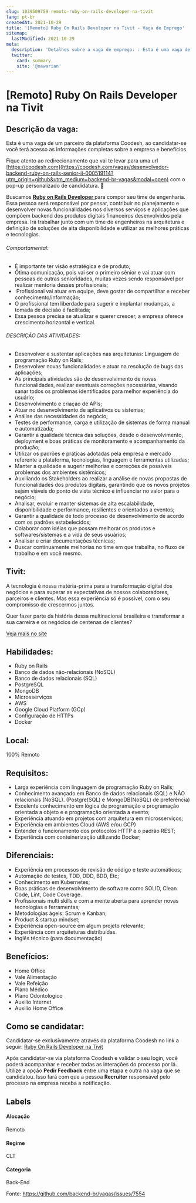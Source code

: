 ```yaml
---
slug: 1039509759-remoto-ruby-on-rails-developer-na-tivit
lang: pt-br
createdAt: 2021-10-29
title: '[Remoto] Ruby On Rails Developer na Tivit - Vaga de Emprego'
sitemap:
  lastModified: 2021-10-29
meta:
  description: 'Detalhes sobre a vaga de emprego: : Esta é uma vaga de um parceiro da plataforma Coodesh, ao candidatar-se você terá acesso as informações completas sobre a empresa e benefícios.  Fique atento ao redirecionamento que vai te levar para uma url [https://coodesh.com](https://coodesh.com/vagas/desenvolvedor-backend-ruby-on-rails-senior-ii-000519114?utm_origin=github&utm_medium=backend-br-vagas&modal=open) com o pop-up personalizado de candidatura. 👋 <p>Buscamos <strong><ins>Ruby on Rails Developer </ins></strong>para compor seu time de engenharia. Essa pessoa será responsável por pensar, contribuir no planejamento e desenvolver novas funcionalidades nos diversos serviços e aplicações que compõem backend dos produtos digitais financeiros desenvolvidos pela empresa. Irá trabalhar junto com um time de engenheiros na arquitetura e definição de soluções de alta disponibilidade e utilizar as melhores práticas e tecnologias.</p> <h6>Comportamental:</h6> <ul> <li>É importante ter visão estratégica e de produto;</li> <li>Ótima comunicação, pois vai ser o primeiro sênior e vai atuar com pessoas de outras senioridades, muitas vezes sendo responsável por realizar mentoria desses profissionais;</li> <li>&nbsp;Profissional vai atuar em equipe, deve gostar de compartilhar e receber conhecimento/informação;</li> <li>O profissional tem liberdade para sugerir e implantar mudanças, a tomada de decisão é facilitada;</li> <li>Essa pessoa precisa se atualizar e querer crescer, a empresa oferece crescimento horizontal e vertical.</li> </ul> <h6>DESCRIÇÃO DAS ATIVIDADES:</h6> <ul> <li>Desenvolver e sustentar aplicações nas arquiteturas: Linguagem de programação Ruby on Rails;</li> <li>Desenvolver novas funcionalidades e atuar na resolução de bugs das aplicações;</li> <li>As principais atividades são de desenvolvimento de novas funcionalidades, realizar eventuais correções necessárias, visando sanar todos os problemas identificados para melhor experiência do usuário;</li> <li>Desenvolvimento e criação de APIs;</li> <li>Atuar no desenvolvimento de aplicativos ou sistemas;</li> <li>Análise das necessidades do negócio;</li> <li>Testes de performance, carga e utilização de sistemas de forma manual e automatizada;</li> <li>Garantir a qualidade técnica das soluções, desde o desenvolvimento, deployment e boas práticas de monitoramento e acompanhamento da produção;</li> <li>Utilizar os padrões e práticas adotadas pela empresa e mercado referente a plataforma, tecnologias, linguagem e ferramentas utilizadas;</li> <li>Manter a qualidade e sugerir melhorias e correções de possíveis problemas dos ambientes sistêmicos;</li> <li>Auxiliando os Stakeholders ao realizar a análise de novas propostas de funcionalidades dos produtos digitais, garantindo que os novos projetos sejam viáveis do ponto de vista técnico e influenciar no valor para o negócio;</li> <li>Analisar, evoluir e manter sistemas de alta escalabilidade, disponibilidade e performance, resilientes e orientados a eventos;</li> <li>Garantir a qualidade de todo processo de desenvolvimento de acordo com os padrões estabelecidos;</li> <li>Colaborar com idéias que possam melhorar os produtos e softwares/sistemas e a vida de seus usuários;</li> <li>Analisar e criar documentações técnicas;</li> <li>Buscar continuamente melhorias no time em que trabalha, no fluxo de trabalho e em você mesmo.</li> </ul>'
  twitter:
    card: summary
    site: '@nawarian'
---
```


# [Remoto] Ruby On Rails Developer na Tivit

## Descrição da vaga: 
Esta é uma vaga de um parceiro da plataforma Coodesh, ao candidatar-se você terá acesso as informações completas sobre a empresa e benefícios.


Fique atento ao redirecionamento que vai te levar para uma url [https://coodesh.com](https://coodesh.com/vagas/desenvolvedor-backend-ruby-on-rails-senior-ii-000519114?utm_origin=github&utm_medium=backend-br-vagas&modal=open) com o pop-up personalizado de candidatura. 👋
<p>Buscamos <strong><ins>Ruby on Rails Developer </ins></strong>para compor seu time de engenharia. Essa pessoa será responsável por pensar, contribuir no planejamento e desenvolver novas funcionalidades nos diversos serviços e aplicações que compõem backend dos produtos digitais financeiros desenvolvidos pela empresa. Irá trabalhar junto com um time de engenheiros na arquitetura e definição de soluções de alta disponibilidade e utilizar as melhores práticas e tecnologias.</p>
<h6>Comportamental:</h6>
<ul>
<li>É importante ter visão estratégica e de produto;</li>
<li>Ótima comunicação, pois vai ser o primeiro sênior e vai atuar com pessoas de outras senioridades, muitas vezes sendo responsável por realizar mentoria desses profissionais;</li>
<li>&nbsp;Profissional vai atuar em equipe, deve gostar de compartilhar e receber conhecimento/informação;</li>
<li>O profissional tem liberdade para sugerir e implantar mudanças, a tomada de decisão é facilitada;</li>
<li>Essa pessoa precisa se atualizar e querer crescer, a empresa oferece crescimento horizontal e vertical.</li>
</ul>
<h6>DESCRIÇÃO DAS ATIVIDADES:</h6>
<ul>
<li>Desenvolver e sustentar aplicações nas arquiteturas: Linguagem de programação Ruby on Rails;</li>
<li>Desenvolver novas funcionalidades e atuar na resolução de bugs das aplicações;</li>
<li>As principais atividades são de desenvolvimento de novas funcionalidades, realizar eventuais correções necessárias, visando sanar todos os problemas identificados para melhor experiência do usuário;</li>
<li>Desenvolvimento e criação de APIs;</li>
<li>Atuar no desenvolvimento de aplicativos ou sistemas;</li>
<li>Análise das necessidades do negócio;</li>
<li>Testes de performance, carga e utilização de sistemas de forma manual e automatizada;</li>
<li>Garantir a qualidade técnica das soluções, desde o desenvolvimento, deployment e boas práticas de monitoramento e acompanhamento da produção;</li>
<li>Utilizar os padrões e práticas adotadas pela empresa e mercado referente a plataforma, tecnologias, linguagem e ferramentas utilizadas;</li>
<li>Manter a qualidade e sugerir melhorias  e correções de possíveis problemas dos ambientes sistêmicos;</li>
<li>Auxiliando os Stakeholders ao realizar a análise de novas propostas de funcionalidades dos produtos digitais, garantindo que os novos projetos sejam viáveis do ponto de vista técnico e influenciar no valor para o negócio;</li>
<li>Analisar, evoluir e manter sistemas de alta escalabilidade, disponibilidade e performance, resilientes e orientados a eventos;</li>
<li>Garantir a qualidade de todo processo de desenvolvimento de acordo com os padrões estabelecidos;</li>
<li>Colaborar com idéias que possam melhorar os produtos e softwares/sistemas e a vida de seus usuários;</li>
<li>Analisar e criar documentações técnicas;</li>
<li>Buscar continuamente melhorias no time em que trabalha, no fluxo de trabalho e em você mesmo.</li>
</ul>

## Tivit: 
 <p>A tecnologia é nossa matéria-prima para a transformação digital dos negócios e para superar as expectativas de nossos colaboradores, parceiros e clientes. Mas essa experiência só é possível, com o seu compromisso de crescermos juntos.</p>

<p>Quer fazer parte da história dessa multinacional brasileira e transformar a sua carreira e os negócios de centenas de clientes?</p><a href='https://coodesh.com/empresas/tivit'>Veja mais no site</a>

 ## Habilidades: 
 - Ruby on Rails 
- Banco de dados não-relacionais (NoSQL) 
- Banco de dados relacionais (SQL) 
- PostgreSQL 
- MongoDB 
- Microsserviços 
- AWS 
- Google Cloud Platform (GCp) 
- Configuração de HTTPs 
- Docker
## Local: 
 100% Remoto
## Requisitos: 
 - Larga experiência com linguagem de programação Ruby on Rails; 
- Conhecimento avançado em Banco de dados relacionais (SQL) e NÃO relacionais (NoSQL). (Postgre(SQL) e MongoDB(NoSQL) de preferência) 
- Excelente conhecimento em lógica de programação e programação orientada a objeto e e programação orientada a evento; 
- Experiência atuando em projetos com arquitetura em microsserviços; 
- Experiência em ambientes Cloud (AWS e/ou GCP) 
- Entender o funcionamento dos protocolos HTTP e o padrão REST; 
- Experiência com conteinerização utilizando Docker;
## Diferenciais: 
 - Experiência em processos de revisão de código e teste automáticos; 
- Automação de testes, TDD, DDD, BDD, Etc; 
- Conhecimento em Kubernetes; 
- Boas práticas de desenvolvimento de software como SOLID, Clean Code, Lint, Code Coverage. 
- Profissionais multi skills e com a mente aberta para aprender novas tecnologias e ferramentas; 
- Metodologias ágeis: Scrum e Kanban; 
- Product & startup mindset; 
- Experiência open-source em algum projeto relevante; 
- Experiência com arquiteturas distribuídas. 
- Inglês técnico (para documentação)
## Benefícios: 
 - Home Office 
- Vale Alimentação 
- Vale Refeição 
- Plano Médico 
- Plano Odontologico 
- Auxilio Internet 
- Auxilio Home Office
## Como se candidatar:
Candidatar-se exclusivamente através da plataforma Coodesh no link a seguir: [Ruby On Rails Developer na Tivit](https://coodesh.com/vagas/desenvolvedor-backend-ruby-on-rails-senior-ii-000519114?utm_origin=github&utm_medium=backend-br-vagas&modal=open)


Após candidatar-se via plataforma Coodesh e validar o seu login, você poderá acompanhar e receber todas as interações do processo por lá. Utilize a opção **Pedir Feedback** entre uma etapa e outra na vaga que se candidatou. Isso fará com que a pessoa **Recruiter** responsável pelo processo na empresa receba a notificação.
## Labels
#### Alocação
Remoto
#### Regime
CLT
#### Categoria
Back-End

Fonte: https://github.com/backend-br/vagas/issues/7554